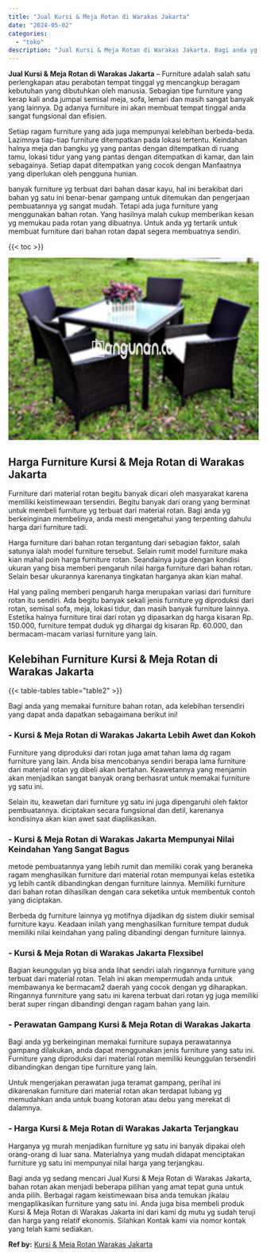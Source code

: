 ```yaml
---
title: "Jual Kursi & Meja Rotan di Warakas Jakarta"
date: "2024-05-02"
categories: 
  - "toko"
description: "Jual Kursi & Meja Rotan di Warakas Jakarta. Bagi anda yg sedang mencari Jual Kursi & Meja Rotan di Warakas Jakarta, bahan rotan akan menjadi beberapa pilihan..."
---
```


**Jual Kursi & Meja Rotan di Warakas Jakarta** – Furniture adalah salah satu perlengkapan atau perabotan tempat tinggal yg mencangkup beragam kebutuhan yang dibutuhkan oleh manusia. Sebagian tipe furniture yang kerap kali anda jumpai semisal meja, sofa, lemari dan masih sangat banyak yang lainnya. Dg adanya furniture ini akan membuat tempat tinggal anda sangat fungsional dan efisien.

Setiap ragam furniture yang ada juga mempunyai kelebihan berbeda-beda. Lazimnya tiap-tiap furniture ditempatkan pada lokasi tertentu. Keindahan halnya meja dan bangku yg yang pantas dengan ditempatkan di ruang tamu, lokasi tidur yang yang pantas dengan ditempatkan di kamar, dan lain sebagainya. Setiap dapat ditempatkan yang cocok dengan Manfaatnya yang diperlukan oleh pengguna hunian.

banyak furniture yg terbuat dari bahan dasar kayu, hal ini berakibat dari bahan yg satu ini benar-benar gampang untuk ditemukan dan pengerjaan pembuatannya yg sangat mudah. Tetapi ada juga furniture yang menggunakan bahan rotan. Yang hasilnya malah cukup memberikan kesan yg memukau pada rotan yang dibuatnya. Untuk anda yg tertarik untuk membuat furniture dari bahan rotan dapat segera membuatnya sendiri.

{{< toc >}}

![Jual Kursi & Meja Rotan di Warakas Jakarta](/images/kursi-meja-rotan-murah46.png)

## Harga Furniture Kursi & Meja Rotan di Warakas Jakarta

Furniture dari material rotan begitu banyak dicari oleh masyarakat karena memiliki keistimewaan tersendiri. Begitu banyak dari orang yang berminat untuk membeli furniture yg terbuat dari material rotan. Bagi anda yg berkeinginan membelinya, anda mesti mengetahui yang terpenting dahulu harga dari furniture tadi.

Harga furniture dari bahan rotan tergantung dari sebagian faktor, salah satunya ialah model furniture tersebut. Selain rumit model furniture maka kian mahal poin harga furniture rotan. Seandainya juga dengan kondisi ukuran yang bisa memberi pengaruh nilai harga furniture dari bahan rotan. Selain besar ukurannya karenanya tingkatan harganya akan kian mahal.

Hal yang paling memberi pengaruh harga merupakan variasi dari furniture rotan itu sendiri. Ada begitu banyak sekali jenis furniture yg diproduksi dari rotan, semisal sofa, meja, lokasi tidur, dan masih banyak furniture lainnya. Estetika halnya furniture tirai dari rotan yg dipasarkan dg harga kisaran Rp. 150.000, furniture tempat duduk yg dihargai dg kisaran Rp. 60.000, dan bermacam-macam variasi furniture yang lain.

## Kelebihan Furniture Kursi & Meja Rotan di Warakas Jakarta

{{< table-tables table="table2" >}}

Bagi anda yang memakai furniture bahan rotan, ada kelebihan tersendiri yang dapat anda dapatkan sebagaimana berikut ini!

### \- Kursi & Meja Rotan di Warakas Jakarta Lebih Awet dan Kokoh

Furniture yang diproduksi dari rotan juga amat tahan lama dg ragam furniture yang lain. Anda bisa mencobanya sendiri berapa lama furniture dari material rotan yg dibeli akan bertahan. Keawetannya yang menjamin akan menjadikan sangat banyak orang berhasrat untuk memakai furniture yg satu ini.

Selain itu, keawetan dari furniture yg satu ini juga dipengaruhi oleh faktor pembuatannya. diciptakan secara fungsional dan detil, karenanya kondisinya akan kian awet saat diaplikasikan.

### \- Kursi & Meja Rotan di Warakas Jakarta Mempunyai Nilai Keindahan Yang Sangat Bagus

metode pembuatannya yang lebih rumit dan memiliki corak yang beraneka ragam menghasilkan furniture dari material rotan mempunyai kelas estetika yg lebih cantik dibandingkan dengan furniture lainnya. Memiliki furniture dari bahan rotan dihasilkan dengan cara seketika untuk membentuk contoh yang diciptakan.

Berbeda dg furniture lainnya yg motifnya dijadikan dg sistem diukir semisal furniture kayu. Keadaan inilah yang menghasilkan furniture tempat duduk memiliki nilai keindahan yang paling dibandingi dengan furniture lainnya.

### \- Kursi & Meja Rotan di Warakas Jakarta Flexsibel

Bagian keunggulan yg bisa anda lihat sendiri ialah ringannya furniture yang terbuat dari material rotan. Telah ini akan mempermudah anda untuk membawanya ke bermacam2 daerah yang cocok dengan yg diharapkan. Ringannya funrniture yang satu ini karena terbuat dari rotan yg juga memiliki berat super ringan dibandingi dengan ragam bahan yang lain.

### \- Perawatan Gampang Kursi & Meja Rotan di Warakas Jakarta

Bagi anda yg berkeinginan memakai furniture supaya perawatannya gampang dilakukan, anda dapat menggunakan jenis furniture yang satu ini. Furniture yang diproduksi dari material rotan memiliki keunggulan tersendiri dibandingkan dengan tipe furniture yang lain.

Untuk mengerjakan perawatan juga teramat gampang, perihal ini dikarenakan furniture dari material rotan akan terdapat lubang yg memudahkan anda untuk buang kotoran atau debu yang merekat di dalamnya.

### \- Harga Kursi & Meja Rotan di Warakas Jakarta Terjangkau

Harganya yg murah menjadikan furniture yg satu ini banyak dipakai oleh orang-orang di luar sana. Materialnya yang mudah didapat menciptakan furniture yg satu ini mempunyai nilai harga yang terjangkau.

Bagi anda yg sedang mencari Jual Kursi & Meja Rotan di Warakas Jakarta, bahan rotan akan menjadi beberapa pilihan yang amat tepat guna untuk anda pilih. Berbagai ragam keistimewaan bisa anda temukan jikalau mengaplikasikan furniture yang satu ini. Anda juga bisa membeli produk Kursi & Meja Rotan di Warakas Jakarta ini dari kami dg mutu yg sudah teruji dan harga yang relatif ekonomis. Silahkan Kontak kami via nomor kontak yang telah kami sediakan.

**Ref by:** [Kursi & Meja Rotan Warakas Jakarta](https://id.wikipedia.org/wiki/Kursi)
